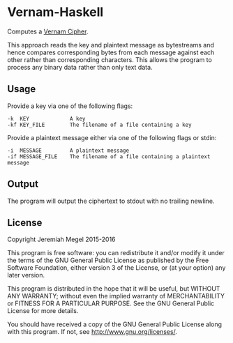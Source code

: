 # Vernam-Haskell

Computes a [Vernam Cipher](https://en.wikipedia.org/wiki/Gilbert_Vernam#The_Vernam_cipher).

This approach reads the key and plaintext message as bytestreams and hence compares corresponding bytes from each message against each other rather than corresponding characters. This allows the program to process any binary data rather than only text data.

## Usage

Provide a key via one of the following flags:

	-k  KEY             A key
	-kf KEY_FILE        The filename of a file containing a key

Provide a plaintext message either via one of the following flags or stdin:

	-i  MESSAGE         A plaintext message
	-if MESSAGE_FILE    The filename of a file containing a plaintext message

## Output

The program will output the ciphertext to stdout with no trailing newline.

## License

Copyright Jeremiah Megel 2015-2016

This program is free software: you can redistribute it and/or modify
it under the terms of the GNU General Public License as published by
the Free Software Foundation, either version 3 of the License, or
(at your option) any later version.

This program is distributed in the hope that it will be useful,
but WITHOUT ANY WARRANTY; without even the implied warranty of
MERCHANTABILITY or FITNESS FOR A PARTICULAR PURPOSE.  See the
GNU General Public License for more details.

You should have received a copy of the GNU General Public License
along with this program.  If not, see <http://www.gnu.org/licenses/>.

